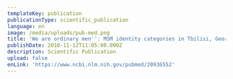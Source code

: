 ```yaml
---
templateKey: publication
publicationType: scientific_publication
language: en
image: /media/uploads/pub-med.png
title: 'We are ordinary men'': MSM identity categories in Tbilisi, Georgia'
publishDate: 2010-11-12T11:05:00.000Z
description: Scientific Publication
upload: false
enLink: 'https://www.ncbi.nlm.nih.gov/pubmed/20936552'
---
```


